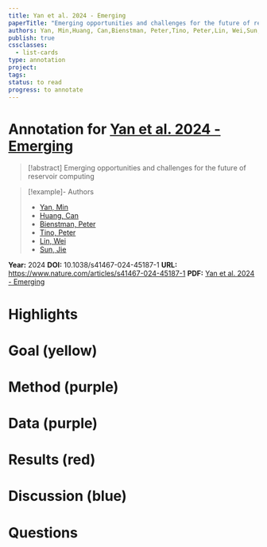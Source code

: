 ```yaml
---
title: Yan et al. 2024 - Emerging
paperTitle: "Emerging opportunities and challenges for the future of reservoir computing"
authors: Yan, Min,Huang, Can,Bienstman, Peter,Tino, Peter,Lin, Wei,Sun, Jie
publish: true
cssclasses:
  - list-cards
type: annotation
project:
tags:
status: to read
progress: to annotate
---
```

# Annotation for [Yan et al. 2024 - Emerging](Papers/References/Yan%20et%20al.%202024%20-%20Emerging)

> [!abstract] Emerging opportunities and challenges for the future of reservoir computing

> [!example]- Authors
> - [Yan, Min](Yan%2C%20Min)
> - [Huang, Can](Huang%2C%20Can)
> - [Bienstman, Peter](Bienstman%2C%20Peter)
> - [Tino, Peter](Tino%2C%20Peter)
> - [Lin, Wei](Lin%2C%20Wei)
> - [Sun, Jie](Sun%2C%20Jie)

**Year:** 2024
**DOI:** 10.1038/s41467-024-45187-1
**URL:** https://www.nature.com/articles/s41467-024-45187-1
**PDF:** [Yan et al. 2024 - Emerging](Papers/PDFs/Yan%20et%20al.%202024%20-%20Emerging%20opportunities%20and%20challenges%20for%20the%20future%20of%20reservoir%20computing.pdf)

# Highlights


# Goal (yellow)


# Method (purple)


# Data (purple)


# Results (red)


# Discussion (blue)


# Questions

